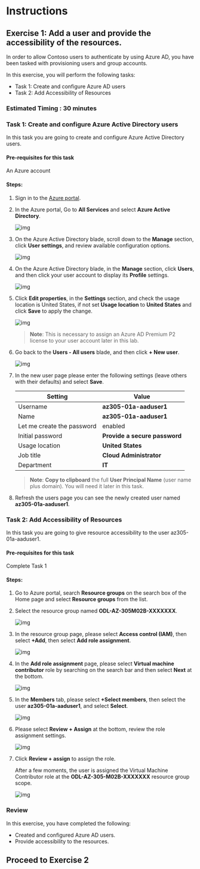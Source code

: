 # Instructions

## Exercise 1: Add a user and provide the accessibility of the resources.

In order to allow Contoso users to authenticate by using Azure AD, you have been tasked with provisioning users and group accounts. 

In this exercise, you will perform the following tasks:

+ Task 1: Create and configure Azure AD users 
+ Task 2: Add Accessibility of Resources

### Estimated Timing : 30 minutes

### Task 1: Create and configure Azure Active Directory users

In this task you are going to create and configure Azure Active Directory users.

#### Pre-requisites for this task

An Azure account 

#### Steps:

1. Sign in to the [Azure portal](https://portal.azure.com).

2. In the Azure portal, Go to **All Services** and select **Azure Active Directory**.

    ![img](../media/use1.png)

3. On the Azure Active Directory blade, scroll down to the **Manage** section, click **User settings**, and review available configuration options.

    ![img](../media/nuse1.png)

4. On the Azure Active Directory blade, in the **Manage** section, click **Users**, and then click your user account to display its **Profile** settings. 

    ![img](../media/nuse2.png)

5. Click **Edit properties**, in the **Settings** section, and check the usage location is United States, if not set **Usage location** to **United States** and click **Save** to apply the change.

    ![img](../media/nuse3.png)

    >**Note**: This is necessary to assign an Azure AD Premium P2 license to your user account later in this lab.

6. Go back to the **Users - All users** blade, and then click **+ New user**.

    ![img](../media/nuse4.png)

7. In the new user page please enter the following settings (leave others with their defaults) and select **Save**.

    | Setting | Value |
    | --- | --- |
    | Username | **az305-01a-aaduser1** |
    | Name | **az305-01a-aaduser1** |
    | Let me create the password | enabled |
    | Initial password | **Provide a secure password** |
    | Usage location | **United States** |
    | Job title | **Cloud Administrator** |
    | Department | **IT** |

    >**Note**: **Copy to clipboard** the full **User Principal Name** (user name plus domain). You will need it later in this task.

7. Refresh the users page you can see the newly created user named **az305-01a-aaduser1**.


### Task 2: Add Accessibility of Resources

In this task you are going to give resource accessibility to the user az305-01a-aaduser1.

#### Pre-requisites for this task

Complete Task 1 

#### Steps:

1. Go to Azure portal, search **Resource groups** on the search box of the Home page and select **Resource groups** from the list.

2. Select the resource group named **ODL-AZ-305M02B-XXXXXXX**.

    ![img](../media/nres1.png)

3. In the resource group page, please select **Access control (IAM)**, then select **+Add**, then select **Add role assignment**.

    ![img](../media/nres2.png)

4. In the **Add role assignment** page, please select **Virtual machine contributor** role by searching on the search bar and then select **Next** at the bottom.

    ![img](../media/nres3.png)

5. In the **Members** tab, please select **+Select members**, then select the user **az305-01a-aaduser1**, and select **Select**.

    ![img](../media/nres4.png)

6. Please select **Review + Assign** at the bottom, review the role assignment settings.

    ![img](../media/nres5.png)

7. Click **Review + assign** to assign the role.

   After a few moments, the user is assigned the Virtual Machine Contributor role at the **ODL-AZ-305-M02B-XXXXXXX** resource group scope.

    ![img](../media/nres6.png)

### Review

In this exercise, you have completed the following:

- Created and configured Azure AD users.
- Provide accessibility to the resources.

## Proceed to Exercise 2
